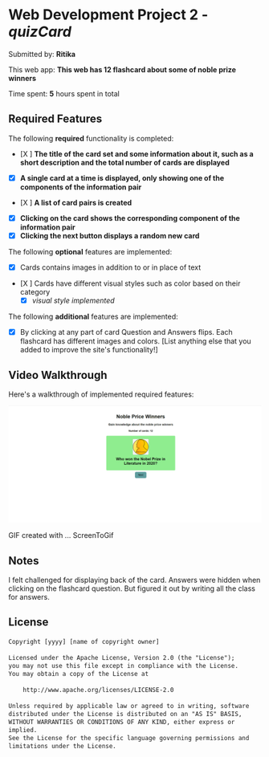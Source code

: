 # Web Development Project 2 - *quizCard*

Submitted by: **Ritika**

This web app: **This web has 12 flashcard about some of noble prize winners**

Time spent: **5** hours spent in total

## Required Features

The following **required** functionality is completed:

- [X ] **The title of the card set and some information about it, such as a short description and the total number of cards are displayed**
- [X] **A single card at a time is displayed, only showing one of the components of the information pair**
- [X ] **A list of card pairs is created**
- [X] **Clicking on the card shows the corresponding component of the information pair**
- [X] **Clicking the next button displays a random new card**

The following **optional** features are implemented:

- [X] Cards contains images in addition to or in place of text
- [X ] Cards have different visual styles such as color based on their category
  - [X] *visual style implemented*

The following **additional** features are implemented:

* [X] By clicking at any part of card Question and Answers flips. Each flashcard has different images and colors. [List anything else that you added to improve the site's functionality!]

## Video Walkthrough

Here's a walkthrough of implemented required features:

<img src = 'web102Qzcard.gif' title='Video Walkthrough' width='' alt='Video Walkthrough' />

<!-- Replace this with whatever GIF tool you used! -->
GIF created with ...  ScreenToGif
<!-- Recommended tools:
[Kap](https://getkap.co/) for macOS
[ScreenToGif](https://www.screentogif.com/) for Windows
[peek](https://github.com/phw/peek) for Linux. -->

## Notes

I felt challenged for displaying back of the card. Answers were hidden when clicking on the flashcard question. But figured it out by writing all the class for answers.

## License

    Copyright [yyyy] [name of copyright owner]

    Licensed under the Apache License, Version 2.0 (the "License");
    you may not use this file except in compliance with the License.
    You may obtain a copy of the License at

        http://www.apache.org/licenses/LICENSE-2.0

    Unless required by applicable law or agreed to in writing, software
    distributed under the License is distributed on an "AS IS" BASIS,
    WITHOUT WARRANTIES OR CONDITIONS OF ANY KIND, either express or implied.
    See the License for the specific language governing permissions and
    limitations under the License.
